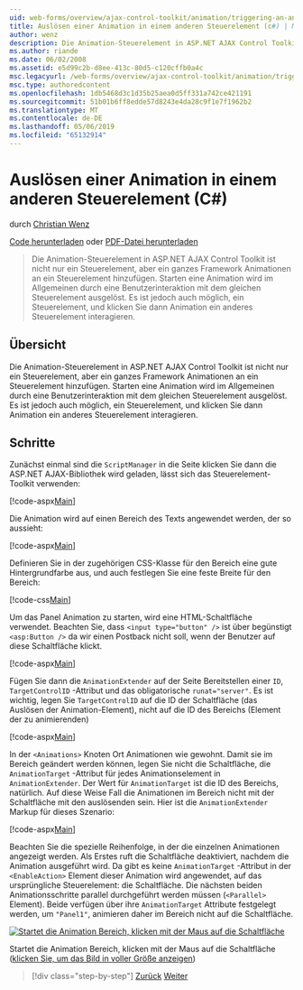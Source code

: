 ```yaml
---
uid: web-forms/overview/ajax-control-toolkit/animation/triggering-an-animation-in-another-control-cs
title: Auslösen einer Animation in einem anderen Steuerelement (c#) | Microsoft-Dokumentation
author: wenz
description: Die Animation-Steuerelement in ASP.NET AJAX Control Toolkit ist nicht nur ein Steuerelement, aber ein ganzes Framework Animationen an ein Steuerelement hinzufügen. Starten Sie in der Regel ein...
ms.author: riande
ms.date: 06/02/2008
ms.assetid: e5d99c2b-d8ee-413c-80d5-c120cffb0a4c
msc.legacyurl: /web-forms/overview/ajax-control-toolkit/animation/triggering-an-animation-in-another-control-cs
msc.type: authoredcontent
ms.openlocfilehash: 1db5468d3c1d35b25aea0d5ff331a742ce421191
ms.sourcegitcommit: 51b01b6ff8edde57d8243e4da28c9f1e7f1962b2
ms.translationtype: MT
ms.contentlocale: de-DE
ms.lasthandoff: 05/06/2019
ms.locfileid: "65132914"
---
```

# <a name="triggering-an-animation-in-another-control-c"></a>Auslösen einer Animation in einem anderen Steuerelement (C#)

durch [Christian Wenz](https://github.com/wenz)

[Code herunterladen](http://download.microsoft.com/download/f/9/a/f9a26acd-8df4-4484-8a18-199e4598f411/Animation8.cs.zip) oder [PDF-Datei herunterladen](http://download.microsoft.com/download/6/7/1/6718d452-ff89-4d3f-a90e-c74ec2d636a3/animation8CS.pdf)

> Die Animation-Steuerelement in ASP.NET AJAX Control Toolkit ist nicht nur ein Steuerelement, aber ein ganzes Framework Animationen an ein Steuerelement hinzufügen. Starten eine Animation wird im Allgemeinen durch eine Benutzerinteraktion mit dem gleichen Steuerelement ausgelöst. Es ist jedoch auch möglich, ein Steuerelement, und klicken Sie dann Animation ein anderes Steuerelement interagieren.

## <a name="overview"></a>Übersicht

Die Animation-Steuerelement in ASP.NET AJAX Control Toolkit ist nicht nur ein Steuerelement, aber ein ganzes Framework Animationen an ein Steuerelement hinzufügen. Starten eine Animation wird im Allgemeinen durch eine Benutzerinteraktion mit dem gleichen Steuerelement ausgelöst. Es ist jedoch auch möglich, ein Steuerelement, und klicken Sie dann Animation ein anderes Steuerelement interagieren.

## <a name="steps"></a>Schritte

Zunächst einmal sind die `ScriptManager` in die Seite klicken Sie dann die ASP.NET AJAX-Bibliothek wird geladen, lässt sich das Steuerelement-Toolkit verwenden:

[!code-aspx[Main](triggering-an-animation-in-another-control-cs/samples/sample1.aspx)]

Die Animation wird auf einen Bereich des Texts angewendet werden, der so aussieht:

[!code-aspx[Main](triggering-an-animation-in-another-control-cs/samples/sample2.aspx)]

Definieren Sie in der zugehörigen CSS-Klasse für den Bereich eine gute Hintergrundfarbe aus, und auch festlegen Sie eine feste Breite für den Bereich:

[!code-css[Main](triggering-an-animation-in-another-control-cs/samples/sample3.css)]

Um das Panel Animation zu starten, wird eine HTML-Schaltfläche verwendet. Beachten Sie, dass `<input type="button" />` ist über begünstigt `<asp:Button />` da wir einen Postback nicht soll, wenn der Benutzer auf diese Schaltfläche klickt.

[!code-aspx[Main](triggering-an-animation-in-another-control-cs/samples/sample4.aspx)]

Fügen Sie dann die `AnimationExtender` auf der Seite Bereitstellen einer `ID`, `TargetControlID` -Attribut und das obligatorische `runat="server"`. Es ist wichtig, legen Sie `TargetControlID` auf die ID der Schaltfläche (das Auslösen der Animation-Element), nicht auf die ID des Bereichs (Element der zu animierenden)

[!code-aspx[Main](triggering-an-animation-in-another-control-cs/samples/sample5.aspx)]

In der `<Animations>` Knoten Ort Animationen wie gewohnt. Damit sie im Bereich geändert werden können, legen Sie nicht die Schaltfläche, die `AnimationTarget` -Attribut für jedes Animationselement in `AnimationExtender`. Der Wert für `AnimationTarget` ist die ID des Bereichs, natürlich. Auf diese Weise Fall die Animationen im Bereich nicht mit der Schaltfläche mit den auslösenden sein. Hier ist die `AnimationExtender` Markup für dieses Szenario:

[!code-aspx[Main](triggering-an-animation-in-another-control-cs/samples/sample6.aspx)]

Beachten Sie die spezielle Reihenfolge, in der die einzelnen Animationen angezeigt werden. Als Erstes ruft die Schaltfläche deaktiviert, nachdem die Animation ausgeführt wird. Da gibt es keine `AnimationTarget` -Attribut in der `<EnableAction>` Element dieser Animation wird angewendet, auf das ursprüngliche Steuerelement: die Schaltfläche. Die nächsten beiden Animationsschritte parallel durchgeführt werden müssen (`<Parallel>` Element). Beide verfügen über ihre `AnimationTarget` Attribute festgelegt werden, um `"Panel1"`, animieren daher im Bereich nicht auf die Schaltfläche.

[![Startet die Animation Bereich, klicken mit der Maus auf die Schaltfläche](triggering-an-animation-in-another-control-cs/_static/image2.png)](triggering-an-animation-in-another-control-cs/_static/image1.png)

Startet die Animation Bereich, klicken mit der Maus auf die Schaltfläche ([klicken Sie, um das Bild in voller Größe anzeigen](triggering-an-animation-in-another-control-cs/_static/image3.png))

> [!div class="step-by-step"]
> [Zurück](disabling-actions-during-animation-cs.md)
> [Weiter](modifying-animations-from-the-server-side-cs.md)
